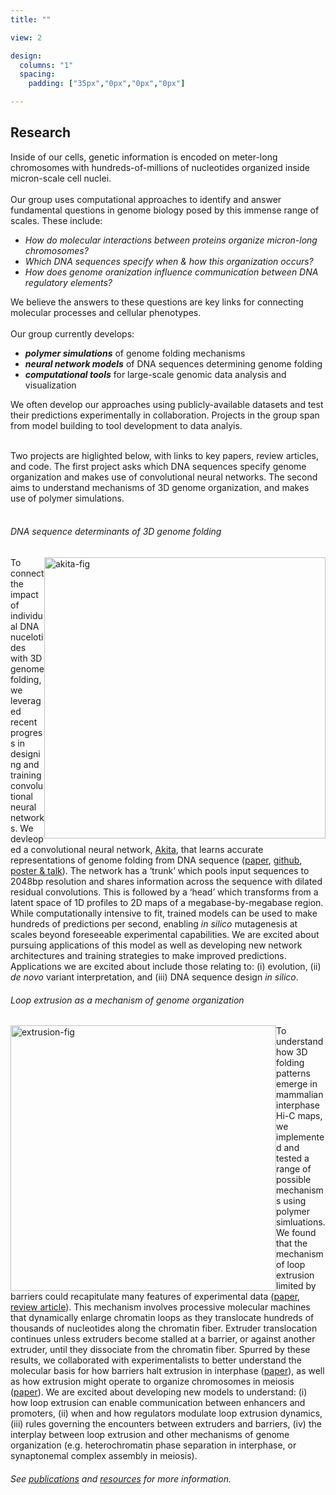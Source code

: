 ```yaml
---
title: ""

view: 2

design:
  columns: "1"
  spacing: 
    padding: ["35px","0px","0px","0px"]

---
```

## Research  
  
Inside of our cells, genetic information is encoded on meter-long chromosomes with hundreds-of-millions of nucleotides organized inside micron-scale cell nuclei.  
&nbsp;  
Our group uses computational approaches to identify and answer fundamental questions in genome biology posed by this immense range of scales. These include:
- _How do molecular interactions between proteins organize micron-long chromosomes?_  
- _Which DNA sequences specify when & how this organization occurs?_  
- _How does genome oranization influence communication between DNA regulatory elements?_  

We believe the answers to these questions are key links for connecting molecular processes and cellular phenotypes.  
&nbsp;  
Our group currently develops:  
- ***polymer simulations*** of genome folding mechanisms  
- ***neural network models*** of DNA sequences determining genome folding  
- ***computational tools*** for large-scale genomic data analysis and visualization  

We often develop our approaches using publicly-available datasets and test their predictions experimentally in collaboration. Projects in the group span from model building to tool development to data analyis.  
  &nbsp;  

Two projects are higlighted below, with links to key papers, review articles, and code. The first project asks which DNA sequences specify genome organization and makes use of convolutional neural networks. The second aims to understand mechanisms of 3D genome organization, and makes use of polymer simulations.  
&nbsp;  

###### DNA sequence determinants of 3D genome folding  

<img src="/media/akita-minimal-05-06-2021.png" alt="akita-fig"
    title="akita-fig" style="float: right;" width="450px" /> 

To connect the impact of individual DNA nucelotides with 3D genome folding, we leveraged recent progress in designing and training convolutional neural networks. We devleoped a convolutional neural network, [Akita](https://github.com/calico/basenji/tree/master/manuscripts/akita), that learns accurate representations of genome folding from DNA sequence ([paper](https://www.nature.com/articles/s41592-020-0958-x.epdf?sharing_token=BlG7pTRCDh28fnOS-Xo2O9RgN0jAjWel9jnR3ZoTv0MnfQPOPiHQ2lAYRF462xp4UslZdaa6D1Ky97gz1cIuf-UMnZeGKcMi7TWxVkbSlpzVtfdKXKO657MHJRoDSaIX-CO3Zeuz8eNGla7prHZv2BQrJv1-90deyQhVNsRsvas%3D), [github](https://github.com/calico/basenji/tree/master/manuscripts/akita), [poster & talk](https://zenodo.org/record/3942645#.YIYIfBNKjlw)). The network has a ‘trunk’ which pools input sequences to 2048bp resolution and shares information across the sequence with dilated residual convolutions. This is followed by a ‘head’ which transforms from a latent space of 1D profiles to 2D maps of a megabase-by-megabase region. While computationally intensive to fit, trained models can be used to make hundreds of predictions per second, enabling _in silico_ mutagenesis at scales beyond foreseeable experimental capabilities. We are excited about pursuing applications of this model as well as developing new network architectures and training strategies to make improved predictions. Applications we are excited about include those relating to: (i) evolution, (ii) _de novo_ variant interpretation, and (iii) DNA sequence design _in silico_.


###### Loop extrusion as a mechanism of genome organization  

<img src="/media/extrusion-cartoon-adapted-05-02-2021.png" alt="extrusion-fig" title="extrusion-fig" style="float: left;" width="425px" caption="extrusion" />  

To understand how 3D folding patterns emerge in mammalian interphase Hi-C maps, we implemented and tested a range of possible mechanisms using polymer simluations. We found that the mechanism of loop extrusion limited by barriers could recapitulate many features of experimental data ([paper](https://www.ncbi.nlm.nih.gov/pmc/articles/PMC4889513/), [review article](https://pubmed.ncbi.nlm.nih.gov/29728444/)). This mechanism involves processive molecular machines that dynamically enlarge chromatin loops as they translocate hundreds of thousands of nucleotides along the chromatin fiber. Extruder translocation continues unless extruders become stalled at a barrier, or against another extruder, until they dissociate from the chromatin fiber. Spurred by these results, we collaborated with experimentalists to better understand the molecular basis for how barriers halt extrusion in interphase ([paper](https://www.nature.com/articles/s41467-020-19283-x)), as well as how extrusion might operate to organize chromosomes in meiosis ([paper](https://www.nature.com/articles/s41467-019-12629-0)). We are excited about developing new models to understand: (i) how loop extrusion can enable communication between enhancers and promoters, (ii) when and how regulators modulate loop extrusion dynamics, (iii) rules governing the encounters between extruders and barriers, (iv) the interplay between loop extrusion and other mechanisms of genome organization (e.g. heterochromatin phase separation in interphase, or synaptonemal complex assembly in meiosis).

###### See [publications](../publication) and [resources](../resources) for more information. 


